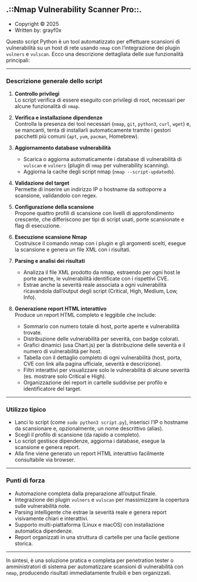 .::Nmap Vulnerability Scanner Pro::.
------------------------------------
  - Copyright ©️ 2025
  - Written by: grayf0x    

Questo script Python è un tool automatizzato per effettuare scansioni di vulnerabilità su un host di rete usando `nmap` con l’integrazione dei plugin `vulners` e `vulscan`. Ecco una descrizione dettagliata delle sue funzionalità principali:  

***  

### Descrizione generale dello script  

1. **Controllo privilegi**    
   Lo script verifica di essere eseguito con privilegi di root, necessari per alcune funzionalità di `nmap`.  

2. **Verifica e installazione dipendenze**    
   Controlla la presenza dei tool necessari (`nmap`, `git`, `python3`, `curl`, `wget`) e, se mancanti, tenta di installarli automaticamente tramite i gestori pacchetti più comuni (`apt`, `yum`, `pacman`, Homebrew).  

3. **Aggiornamento database vulnerabilità**    
   - Scarica o aggiorna automaticamente i database di vulnerabilità di `vulscan` e `vulners` (plugin di `nmap` per vulnerability scanning).  
   - Aggiorna la cache degli script nmap (`nmap --script-updatedb`).  

4. **Validazione del target**    
   Permette di inserire un indirizzo IP o hostname da sottoporre a scansione, validandolo con regex.  

5. **Configurazione della scansione**    
   Propone quattro profili di scansione con livelli di approfondimento crescente, che differiscono per tipi di script usati, porte scansionate e flag di esecuzione.  

6. **Esecuzione scansione Nmap**    
   Costruisce il comando nmap con i plugin e gli argomenti scelti, esegue la scansione e genera un file XML con i risultati.  

7. **Parsing e analisi dei risultati**    
   - Analizza il file XML prodotto da nmap, estraendo per ogni host le porte aperte, le vulnerabilità identificate con i rispettivi CVE.    
   - Estrae anche la severità reale associata a ogni vulnerabilità ricavandola dall’output degli script (Critical, High, Medium, Low, Info).  

8. **Generazione report HTML interattivo**    
   Produce un report HTML completo e leggibile che include:    
   - Sommario con numero totale di host, porte aperte e vulnerabilità trovate.    
   - Distribuzione delle vulnerabilità per severità, con badge colorati.    
   - Grafici dinamici (usa Chart.js) per la distribuzione delle severità e il numero di vulnerabilità per host.    
   - Tabella con il dettaglio completo di ogni vulnerabilità (host, porta, CVE con link alla pagina ufficiale, severità e descrizione).    
   - Filtri interattivi per visualizzare solo le vulnerabilità di alcune severità (es. mostrare solo Critical e High).    
   - Organizzazione dei report in cartelle suddivise per profilo e identificatore del target.  

***  

### Utilizzo tipico  

- Lanci lo script (come `sudo python3 script.py`), inserisci l’IP o hostname da scansionare e, opzionalmente, un nome descrittivo (alias).  
- Scegli il profilo di scansione (da rapido a completo).  
- Lo script gestisce dipendenze, aggiorna i database, esegue la scansione e genera report.  
- Alla fine viene generato un report HTML interattivo facilmente consultabile via browser.  

***  

### Punti di forza  

- Automazione completa dalla preparazione all’output finale.  
- Integrazione dei plugin `vulners` e `vulscan` per massimizzare la copertura sulle vulnerabilità note.  
- Parsing intelligente che estrae la severità reale e genera report visivamente chiari e interattivi.  
- Supporto multi-piattaforma (Linux e macOS) con installazione automatica dipendenze.  
- Report organizzati in una struttura di cartelle per una facile gestione storica.  

***  

In sintesi, è una soluzione pratica e completa per penetration tester o amministratori di sistema per automatizzare scansioni di vulnerabilità con `nmap`, producendo risultati immediatamente fruibili e ben organizzati. 
